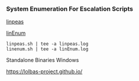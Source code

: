 ### System Enumeration For Escalation Scripts

[linpeas](https://github.com/peass-ng/PEASS-ng/releases)

[linEnum](https://github.com/rebootuser/LinEnum/blob/master/LinEnum.sh)


```
linpeas.sh | tee -a linpeas.log
linenum.sh | tee -a linEnum.log
```


Standalone Binaries Windows

https://lolbas-project.github.io/
